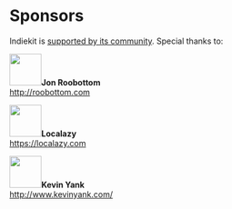 # Sponsors

Indiekit is [supported by its community](https://github.com/sponsors/getindiekit). Special thanks to:

<!-- sponsors-website --><p class="sponsor"><img src="https://github.com/roobottom.png?size=112" alt="" height="56" width="56"><b>Jon Roobottom</b><br><a href="http://roobottom.com">http://roobottom.com</a></p><p class="sponsor"><img src="https://github.com/localazy.png?size=112" alt="" height="56" width="56"><b>Localazy</b><br><a href="https://localazy.com">https://localazy.com</a></p><p class="sponsor"><img src="https://github.com/sentience.png?size=112" alt="" height="56" width="56"><b>Kevin Yank</b><br><a href="http://www.kevinyank.com/">http://www.kevinyank.com/</a></p><!-- sponsors-website -->
